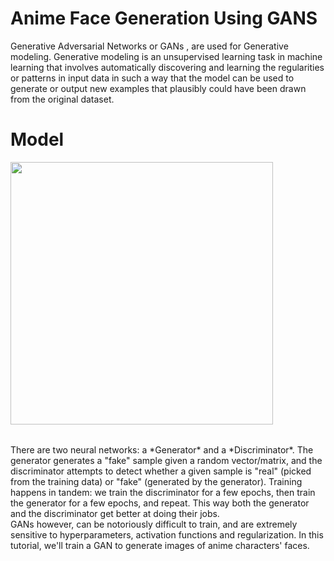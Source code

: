 # Anime Face Generation Using GANS
Generative Adversarial Networks or GANs , are used for Generative modeling.
Generative modeling is an unsupervised learning task in machine learning that involves automatically discovering and learning the regularities or patterns in input data in such a way that the model can be used to generate or output new examples that plausibly could have been drawn from the original dataset.
<br>
# Model
<img src="https://i.imgur.com/6NMdO9u.png" style="width:420px; margin-bottom:32px"/>
<br>
There are two neural networks: a *Generator* and a *Discriminator*. The generator generates a "fake" sample given a random vector/matrix, and the discriminator attempts to detect whether a given sample is "real" (picked from the training data) or "fake" (generated by the generator). Training happens in tandem: we train the discriminator for a few epochs, then train the generator for a few epochs, and repeat. This way both the generator and the discriminator get better at doing their jobs. 
<br>
GANs however, can be notoriously difficult to train, and are extremely sensitive to hyperparameters, activation functions and regularization. In this tutorial, we'll train a GAN to generate images of anime characters' faces.
